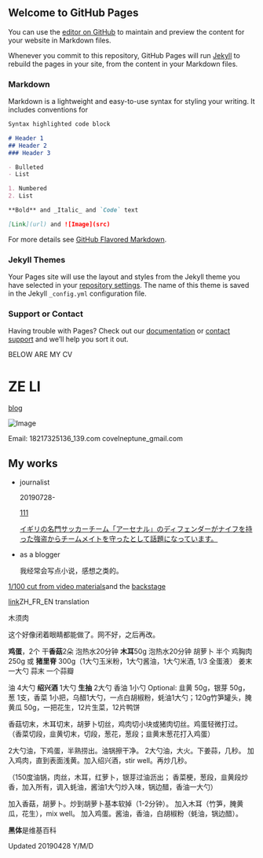 ## Welcome to GitHub Pages

You can use the [editor on GitHub](https://github.com/aliterc/aliterc.github.io/edit/master/index.md) to maintain and preview the content for your website in Markdown files.

Whenever you commit to this repository, GitHub Pages will run [Jekyll](https://jekyllrb.com/) to rebuild the pages in your site, from the content in your Markdown files.

### Markdown

Markdown is a lightweight and easy-to-use syntax for styling your writing. It includes conventions for

```markdown
Syntax highlighted code block

# Header 1
## Header 2
### Header 3

- Bulleted
- List

1. Numbered
2. List

**Bold** and _Italic_ and `Code` text

[Link](url) and ![Image](src)
```

For more details see [GitHub Flavored Markdown](https://guides.github.com/features/mastering-markdown/).

### Jekyll Themes

Your Pages site will use the layout and styles from the Jekyll theme you have selected in your [repository settings](https://github.com/aliterc/aliterc.github.io/settings). The name of this theme is saved in the Jekyll `_config.yml` configuration file.

### Support or Contact

Having trouble with Pages? Check out our [documentation](https://help.github.com/categories/github-pages-basics/) or [contact support](https://github.com/contact) and we’ll help you sort it out.

BELOW ARE MY CV

# ZE LI

[blog](https://allenneptune.wordpress.com/)

![Image](https://scontent-lga3-1.xx.fbcdn.net/v/t1.0-9/26815157_536207260075339_3206598693222458933_n.jpg?_nc_cat=104&_nc_oc=AQlqNU2bbUcbP9UR2M5dFCRIw0DabqhGKrB3AavTaliIAl-8Un922frAQPODRGcfcC0&_nc_ht=scontent-lga3-1.xx&oh=791521e22c802ac3bcaf780754980724&oe=5D83966B)

Email: 18217325136_139.com
       covelneptune_gmail.com

## My works

- journalist
    
  20190728- 
  
  [111](https://github.com/aliterc/aliterc.github.io/blob/master/videos/111ynoyaxa.m4a)
  
  [イギリの名門サッカーチーム「アーセナル」のディフェンダーがナイフを持った強盗からチームメイトを守ったとして話題になっています。](https://github.com/aliterc/aliterc.github.io/blob/master/videos/%E3%82%A4%E3%82%AE%E3%83%AA%E3%82%B9%E3%81%AE%E5%90%8D%E9%96%80%E3%82%B5%E3%83%83%E3%82%AB%E3%83%BC%E3%83%81%E3%83%BC%E3%83%A0%E3%80%8C%E3%82%A2%E3%83%BC%E3%82%BB%E3%83%8A%E3%83%AB%E3%80%8D%E3%81%AE%E3%83%87%E3%82%A3%E3%83%95%E3%82%A7%E3%83%B3%E3%83%80%E3%83%BC%E3%81%8C%E3%83%8A%E3%82%A4%E3%83%95%E3%82%92%E6%8C%81%E3%81%A3%E3%81%9F%E5%BC%B7%E7%9B%97%E3%81%8B%E3%82%89%E3%83%81%E3%83%BC%E3%83%A0%E3%83%A1%E3%82%A4%E3%83%88%E3%82%92%E5%AE%88%E3%81%A3%E3%81%9F%E3%81%A8%E3%81%97%E3%81%A6%E8%A9%B1%E9%A1%8C%E3%81%AB%E3%81%AA%E3%81%A3%E3%81%A6%E3%81%84%E3%81%BE%E3%81%99%E3%80%82.m4a)

- as a blogger

  我经常会写点小说，感想之类的。

[1/100 cut from video materials](https://aliterc.github.io/0902)and the [backstage](https://aliterc.github.io/visual_effects_forum.html)

[link](https://aliterc.github.io/recipes_zh_fr.html)ZH_FR_EN translation

木须肉

这个好像闭着眼睛都能做了。网不好，之后再改。

**鸡蛋**，2个
干**香菇**2朵 泡热水20分钟
**木耳**50g 泡热水20分钟
胡萝卜 半个
鸡胸肉 250g 或 **猪里脊** 300g（1大勺玉米粉，1大勺酱油，1大勺米酒, 1/3 全蛋液）
姜末 一大勺
蒜末 一个蒜瓣

油 4大勺
**绍兴酒** 1大勺
**生抽** 2大勺
香油 1小勺
Optional: 韭黄 50g，银芽 50g，葱 1支，香菜 1小把，乌醋1大勺，一点白胡椒粉，蚝油1大勺；120g竹笋罐头，腌黄瓜 50g，一把花生，12片生菜，12片鸭饼

香菇切末，木耳切末，胡萝卜切丝，鸡肉切小块或猪肉切丝。鸡蛋轻微打过。
（香菜切段，韭黄切末，切段，葱花，葱段；韭黄末葱花打入鸡蛋）

2大勺油，下鸡蛋，半熟捞出。油锅擦干净。
2大勺油，大火。下姜蒜，几秒。
加入鸡肉，直到表面浅黄。加入绍兴酒，stir well。再炒几秒。

（150度油锅，肉丝，木耳，红萝卜，银芽过油沥出； 香菜梗，葱段，韭黄段炒香，加入所有，调入蚝油，酱油1大勺炒入味，锅边醋，香油一大勺）

加入香菇，胡萝卜。炒到胡萝卜基本软掉（1-2分钟）。
加入木耳（竹笋，腌黄瓜，花生），mix well。
加入鸡蛋。酱油，香油，白胡椒粉（蚝油，锅边醋）。

**黑体**是维基百科

Updated 20190428 Y/M/D
